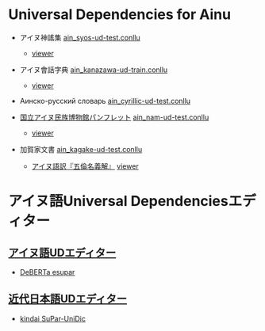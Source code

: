 # Universal Dependencies for Ainu

- アイヌ神謠集 [ain_syos-ud-test.conllu](https://github.com/KoichiYasuoka/UD-Ainu/blob/master/ain_syos-ud-test.conllu)
  - [viewer](https://koichiyasuoka.github.io/UD-Ainu/doc/SYOS/viewer.html)

- アイヌ會話字典 [ain_kanazawa-ud-train.conllu](https://github.com/KoichiYasuoka/UD-Ainu/blob/master/ain_kanazawa-ud-train.conllu)
  - [viewer](https://koichiyasuoka.github.io/UD-Ainu/doc/Kanazawa/viewer.html)

- Аинско-русский словарь [ain_cyrillic-ud-test.conllu](https://github.com/KoichiYasuoka/UD-Ainu/blob/master/ain_cyrillic-ud-test.conllu)

- [国立アイヌ民族博物館パンフレット](https://github.com/KoichiYasuoka/UD-Ainu/tree/master/doc/NAM) [ain_nam-ud-test.conllu](https://github.com/KoichiYasuoka/UD-Ainu/blob/master/ain_nam-ud-test.conllu)
  - [viewer](https://koichiyasuoka.github.io/UD-Ainu/doc/NAM/viewer.html)

- 加賀家文書 [ain_kagake-ud-test.conllu](https://github.com/KoichiYasuoka/UD-Ainu/blob/master/ain_kagake-ud-test.conllu)
  - [アイヌ語訳『五倫名義解』](http://hdl.handle.net/2433/286023) [viewer](https://koichiyasuoka.github.io/UD-Ainu/doc/Gorin/viewer.html)

# アイヌ語Universal Dependenciesエディター

## [アイヌ語UDエディター](https://koichiyasuoka.github.io/UD-Ainu/editor/editor-ain.html)
* [DeBERTa esupar](https://colab.research.google.com/github/KoichiYasuoka/UD-Ainu/blob/master/editor/editor-ain.ipynb)

## [近代日本語UDエディター](https://koichiyasuoka.github.io/UD-Ainu/editor/editor-ja.html)
* [kindai SuPar-UniDic](https://colab.research.google.com/github/KoichiYasuoka/UD-Ainu/blob/master/editor/editor-ja.ipynb)

